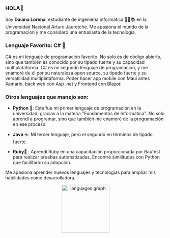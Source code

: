 ### HOLA👋
<!-- Comentario -->
Soy **Daiana Lorena**, estudiante de ingeniería informática 👩‍🎓📚 en la Universidad Nacional Arturo Jauretche. Me apasiona el mundo de la programación y me considero una entusiasta de la tecnología.

### Lenguaje Favorito: C# 🚀
C# es mi lenguaje de programación favorito. No solo es de código abierto, sino que también es conocido por su tipado fuerte y su capacidad multiplataforma. 
C# es mi segundo lenguaje de programación, y me enamoré de él por su naturaleza open source, su tipado fuerte y su versatilidad multiplataforma.
Poder hacer app mobile con Maui antes Xamarin, back web con Asp .net y Frontend con Blazor.

### Otros lenguajes que manejo son:
* **Python** 🐍: Este fue mi primer lenguaje de programación en la universidad, gracias a la materia "Fundamentos de Informática". No solo aprendí a programar, sino que también me enamoré de la programación en ese proceso.

* **Java** ☕: Mi tercer lenguaje, pero el segundo en términos de tipado fuerte. 
* **Ruby**💎 : Aprendí Ruby en una capacitación proporcionada por Baufest para realizar pruebas automatizadas. Encontré similitudes con Python que facilitaron su adopción.

Me apasiona aprender nuevos lenguajes y tecnologías para ampliar mis habilidades como desarrolladora.

<div align="center">
  <img src="https://github-readme-stats.vercel.app/api/top-langs?username=iodenkisuka&locale=en&hide_title=false&layout=compact&card_width=320&langs_count=5&theme=dracula&hide_border=false&order=2" height="150" alt="languages graph"  />
</div>
